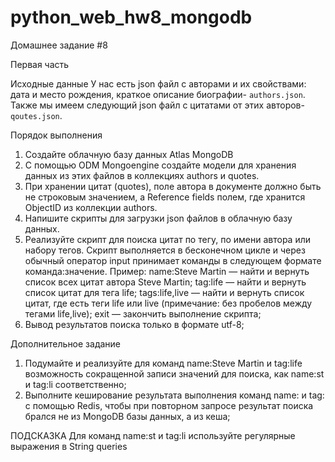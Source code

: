# python_web_hw8_mongodb
Домашнее задание #8

Первая часть

Исходные данные
У нас есть json файл с авторами и их свойствами: дата и место рождения, краткое описание биографии- `authors.json`.
Также мы имеем следующий json файл с цитатами от этих авторов- `qoutes.json`.

Порядок выполнения
1. Создайте облачную базу данных Atlas MongoDB
2. С помощью ODM Mongoengine создайте модели для хранения данных из этих файлов в коллекциях authors и quotes.
3. При хранении цитат (quotes), поле автора в документе должно быть не строковым значением, а Reference fields полем, где хранится ObjectID из коллекции authors.
4. Напишите скрипты для загрузки json файлов в облачную базу данных.
5. Реализуйте скрипт для поиска цитат по тегу, по имени автора или набору тегов.
Скрипт выполняется в бесконечном цикле и через обычный оператор input принимает команды в следующем формате команда:значение.
Пример:
name:Steve Martin — найти и вернуть список всех цитат автора Steve Martin;
tag:life — найти и вернуть список цитат для тега life;
tags:life,live — найти и вернуть список цитат, где есть теги life или live (примечание: без пробелов между тегами life,live);
exit — закончить выполнение скрипта;
6. Вывод результатов поиска только в формате utf-8;

Дополнительное задание

1. Подумайте и реализуйте для команд name:Steve Martin и tag:life возможность сокращенной записи значений для поиска, как name:st и tag:li соответственно;
2. Выполните кеширование результата выполнения команд name: и tag: с помощью Redis, чтобы при повторном запросе результат поиска брался не из MongoDB базы данных, а из кеша;

ПОДСКАЗКА
Для команд name:st и tag:li используйте регулярные выражения в String queries
